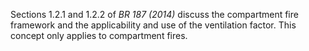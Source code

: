 Sections 1.2.1 and 1.2.2 of _BR 187 (2014)_ discuss the compartment fire
framework and the applicability and use of the ventilation factor. This concept
only applies to compartment fires.

